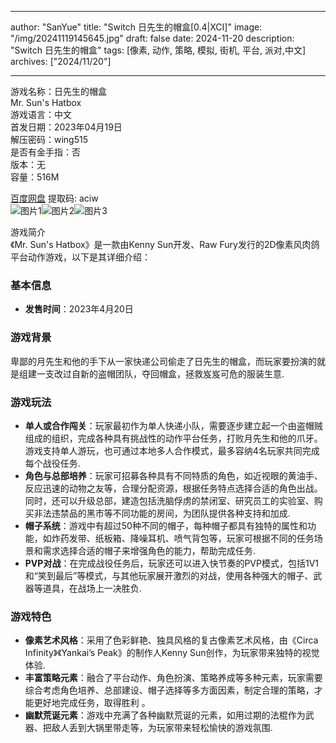 
---
author: "SanYue"
title: "Switch 日先生的帽盒[0.4|XCI]"
image: "/img/20241119145645.jpg"
draft: false
date: 2024-11-20
description: "Switch 日先生的帽盒"
tags: [像素, 动作, 策略, 模拟, 街机, 平台, 派对,中文]
archives: ["2024/11/20"]

---

游戏名称：日先生的帽盒   
Mr. Sun's Hatbox    
游戏语言：中文  
首发日期：2023年04月19日  
解压密码：wing515  
是否有金手指：否  
版本：无   
容量：516M

[百度网盘](https://pan.baidu.com/s/1KzFxaMgLzxM4GmI6EUgLgQ) 提取码: aciw  
![图片1](/img/e62bb5.jpg)![图片2](/img/e9e4ed.jpg)![图片3](/img/23ab79.jpg)  

游戏简介  
《Mr. Sun's Hatbox》是一款由Kenny Sun开发、Raw Fury发行的2D像素风肉鸽平台动作游戏，以下是其详细介绍：

### 基本信息
- **发售时间**：2023年4月20日

### 游戏背景
卑鄙的月先生和他的手下从一家快递公司偷走了日先生的帽盒，而玩家要扮演的就是组建一支改过自新的盗帽团队，夺回帽盒，拯救岌岌可危的服装生意.

### 游戏玩法
- **单人或合作闯关**：玩家最初作为单人快递小队，需要逐步建立起一个由盗帽贼组成的组织，完成各种具有挑战性的动作平台任务，打败月先生和他的爪牙。游戏支持单人游玩，也可通过本地多人合作模式，最多容纳4名玩家共同完成每个战役任务.
- **角色与总部培养**：玩家可招募各种具有不同特质的角色，如近视眼的黄油手、反应迅速的动物之友等，合理分配资源，根据任务特点选择合适的角色出战。同时，还可以升级总部，建造包括洗脑俘虏的禁闭室、研究员工的实验室、购买非法违禁品的黑市等不同功能的房间，为团队提供各种支持和加成.
- **帽子系统**：游戏中有超过50种不同的帽子，每种帽子都具有独特的属性和功能，如炸药发带、纸板箱、降噪耳机、喷气背包等，玩家可根据不同的任务场景和需求选择合适的帽子来增强角色的能力，帮助完成任务.
- **PVP对战**：在完成战役任务后，玩家还可以进入快节奏的PVP模式，包括1V1和“笑到最后”等模式，与其他玩家展开激烈的对战，使用各种强大的帽子、武器等道具，在战场上一决胜负.

### 游戏特色
- **像素艺术风格**：采用了色彩鲜艳、独具风格的复古像素艺术风格，由《Circa Infinity》《Yankai’s Peak》的制作人Kenny Sun创作，为玩家带来独特的视觉体验.
- **丰富策略元素**：融合了平台动作、角色扮演、策略养成等多种元素，玩家需要综合考虑角色培养、总部建设、帽子选择等多方面因素，制定合理的策略，才能更好地完成任务，取得胜利 。
- **幽默荒诞元素**：游戏中充满了各种幽默荒诞的元素，如用过期的法棍作为武器、把敌人丢到大锅里带走等，为玩家带来轻松愉快的游戏氛围.
 
